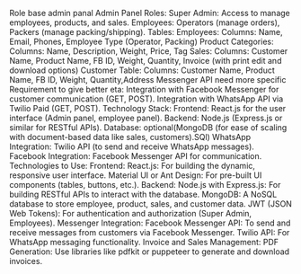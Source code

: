 Role base admin panal
Admin Panel Roles:
Super Admin: Access to manage employees, products, and sales.
Employees: Operators (manage orders), Packers (manage packing/shipping).
Tables:
Employees:
Columns: Name, Email, Phones, Employee Type (Operator, Packing)
Product Categories:
Columns: Name, Description, Weight, Price, Tag
Sales:
Columns: Customer Name, Product Name, FB ID, Weight, Quantity, Invoice (with print  edit and download options)
Customer Table:
Columns: Customer Name, Product Name, FB ID, Weight, Quantity,Address
Messenger API need more specific Requirement  to give better eta:
Integration with Facebook Messenger for customer communication (GET, POST).
Integration with WhatsApp API via Twilio Paid (GET, POST).
Technology Stack:
Frontend: React.js for the user interface (Admin panel, employee panel).
Backend: Node.js (Express.js or similar for RESTful APIs).
Database: optional(MongoDB (for ease of scaling with document-based data like sales, customers).SQl)
WhatsApp Integration: Twilio API (to send and receive WhatsApp messages).
Facebook Integration: Facebook Messenger API for communication.
Technologies to Use:
Frontend:
React.js: For building the dynamic, responsive user interface.
Material UI or Ant Design: For pre-built UI components (tables, buttons, etc.).
Backend:
Node.js with Express.js: For building RESTful APIs to interact with the database.
MongoDB: A NoSQL database to store employee, product, sales, and customer data.
JWT (JSON Web Tokens): For authentication and authorization (Super Admin, Employees).
Messenger Integration:
Facebook Messenger API: To send and receive messages from customers via Facebook Messenger.
Twilio API: For WhatsApp messaging functionality.
Invoice and Sales Management:
PDF Generation: Use libraries like pdfkit or puppeteer to generate and download invoices.
